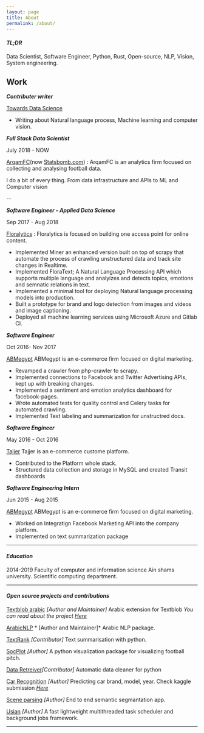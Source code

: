 ```yaml
---
layout: page
title: About
permalink: /about/
---
```


#### *TL;DR*

Data Scientist, Software Engineer, Python, Rust, Open-source, NLP, Vision, System engineering.

## Work 

***Contributer writer***

[Towards Data Science](https://towardsdatascience.com/@adhamehab)

- Writing about Natural language process, Machine learning and computer vision.

 ***Full Stack Data Scientist***

July 2018 -  NOW

[ArqamFC](https://arqamfc.com)(now [Statsbomb.com](http://statsbomb.com)) : ArqamFC is an analytics firm focused on collecting and analysing football data.

I do a bit of every thing. From data infrastructure and APIs to ML and Computer vision 

--

***Software Engineer - Applied Data Science***

Sep 2017 - Aug 2018 

[Floralytics](https://floralytics.com) : Floralytics is focused on building one access point for online content.

- Implemented Miner an enhanced version built on top of scrapy that automate the process of crawling unstructured data and track site changes in Realtime.
- Implemented FloraText; A Natural Language Processing API which supports multiple language and analyizes and detects topics, emotions and semnatic relations in text.
- Implemented a minimal tool for deploying Natural language processing models into production.
- Built a prototype for brand and logo detection from images and videos and image captioning.
- Deployed all machine learning services using Microsoft Azure and Gitlab CI.


***Software Engineer***

Oct 2016- Nov 2017 

[ABMegypt](abmegypt.net) ABMegypt is an e-commerce firm focused on digital marketing.

- Revamped a crawler from php-crawler to scrapy.
- Implemented connections to Facebook and Twitter Advertising APIs, kept up with breaking changes.
- Implemented a sentiment and emotion analytics dashboard for facebook-pages.
- Wrote automated tests for quality control and Celery tasks for automated crawling.
- Implemented Text labeling and summarization for unstructred docs. 

***Software Engineer***

May 2016 - Oct 2016

[Tajjer](https://tajjer.com) Tajjer is an e-commerce custome platform.

- Contributed to the Platform whole stack.
- Structured data collection and storage in MySQL and created Transit dashboards 

***Software Engineering Intern***

Jun 2015 - Aug 2015

[ABMegypt](abmegypt.net) ABMegypt is an e-commerce firm focused on digital marketing.

- Worked on Integratign Facebook Marketing API into the company platform.
- Implemented on text summarization package


---

#### *Education*

2014-2019 Faculty of computer and information science Ain shams university. Scientific computing department.


-----

#### *Open source projects and contributions*

[Textblob arabic](https://github.com/adhaamehab/textblob-ar)  *[Author and Maintainer]* Arabic extension for Textblob *You can read about the project* [*Here*](https://adhaamehab.github.io/Textblob-arabic-tutorial-I/)

[ArabicNLP](https://github.com/adhaamehab/arabicnlp) * [Author and Maintainer]* Arabic NLP package.

[TextRank](https://github.com/summanlp/textrank) *[Contributor]* Text summarisation with python.

[SocPlot](https://github.com/Arqamfc/socplot)	*[Author]* A python visualization package for visualizing football pitch.

[Data Retreiver](https://github.com/weecology/retriever)*[Contributor]* Automatic data cleaner for python

[Car Recognition](https://github.com/adhaamehab/car-model-prediction) *[Author]* Predicting car brand, model, year. Check kaggle submission [*Here*](https://www.kaggle.com/c/fcis-deep-learning-competition)

[Scene parsing](https://github.com/adbaamehab/semantic-segmentation) *[Author]* End to end semantic segmantation app.

[Usian](https://github.com/adhaamehab/usian) *[Author]* A fast lightweight multithreaded task scheduler and background jobs framework.

----
